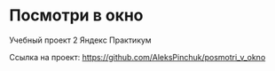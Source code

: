 # Посмотри в окно

Учебный проект 2 Яндекс Практикум

Ссылка на проект:
https://github.com/AleksPinchuk/posmotri_v_okno